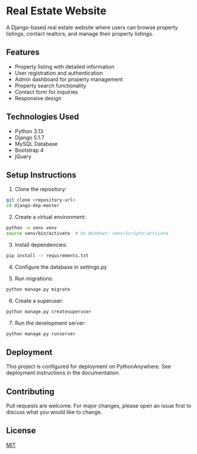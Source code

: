 # Real Estate Website

A Django-based real estate website where users can browse property listings, contact realtors, and manage their property listings.

## Features

- Property listing with detailed information
- User registration and authentication
- Admin dashboard for property management
- Property search functionality
- Contact form for inquiries
- Responsive design

## Technologies Used

- Python 3.13
- Django 5.1.7
- MySQL Database
- Bootstrap 4
- jQuery

## Setup Instructions

1. Clone the repository:
```bash
git clone <repository-url>
cd django-dep-master
```

2. Create a virtual environment:
```bash
python -m venv venv
source venv/bin/activate  # On Windows: venv\Scripts\activate
```

3. Install dependencies:
```bash
pip install -r requirements.txt
```

4. Configure the database in settings.py

5. Run migrations:
```bash
python manage.py migrate
```

6. Create a superuser:
```bash
python manage.py createsuperuser
```

7. Run the development server:
```bash
python manage.py runserver
```

## Deployment

This project is configured for deployment on PythonAnywhere. See deployment instructions in the documentation.

## Contributing

Pull requests are welcome. For major changes, please open an issue first to discuss what you would like to change.

## License

[MIT](https://choosealicense.com/licenses/mit/) 